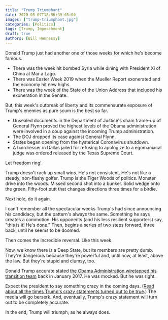 ```yaml
---
title: "Trump Triumphant"
date: 2020-05-07T18:56:39-05:00
images: ["trump-triumphant.jpg"]
categories: [Politics]
tags: [Trump, Impeachment]
draft: true
authors: [Bill Hennessy]
---
```


Donald Trump just had another one of those weeks for which he's become famous.

* There was the week hit bombed Syria while dining with President Xi of China at Mar a Lago. 
* There was Easter Week 2019 when the Mueller Report exonerated and the economy hit new highs. 
* There was the week of the State of the Union Address that included his exoneration in the Senate.

But, this week's outbreak of liberty and its commensurate exposure of Trump's enemies as pure scum is the best so far.

* Unsealed documents in the Department of Justice's sham frame-up of General Flynn proved the highest levels of the Obama administration were involved in a coup against the incoming Trump administration.
* The DOJ dropped its case against General Flynn.
* States began opening from the hysterical Coronavirus shutdown.
* A hairdresser in Dallas jailed for refusing to apologize to a egomaniacal judge was ordered released by the Texas Supreme Court.

Let freedom ring!

Trump doesn't rack up small wins. He's not consistent. He's not like a steady, non-flashy golfer. Trump is the Tiger Woods of politics. Monster drive into the woods. Missed second shot into a bunker. Solid wedge onto the green. Fifty-foot putt that changes directions three times for a birdie. 

Next hole, do it again. 

I can't remember all the spectacular weeks Trump's had since announcing his candidacy, but the pattern's always the same. Something he says creates a commotion. His opponents (and his less resilient supporters) say, "this is it! He's done." Then, begins a series of two steps forward, three back, until he seems to be doomed. 

Then comes the incredible reversal. Like this week. 

Now, we know there is a Deep State, but its members are pretty dumb. They're dangerous because they're powerful and, until now, at least, above the law. But they're stupid and clumsy, too. 

Donald Trump accurate stated [the Obama Administration wiretapped his transition team](https://hennessysview.com/2017/03/06/donald-trumps-crazy-ivan/) back in January 2017. He was mocked. But he was right. 

Expect the president to say something crazy in the coming days. ([Read about all the times Trump's crazy statements turned out to be true](https://hennessysview.com/2017/03/07/many-times-trumps-crazy-statements-turned-out-to-be-right/).) The media will go berserk. And, eventually, Trump's crazy statement will turn out to be completely accurate. 

In the end, Trump will triumph, as he always does. 

